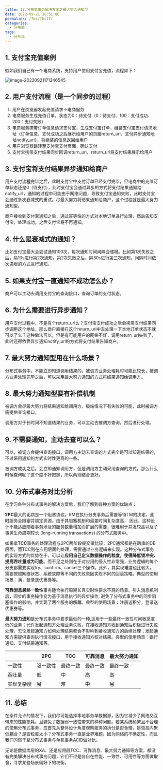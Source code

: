 ```yaml
---
title: 17.分布式事务解决方案之最大努力通知型
date: 2022-09-21 16:51:00
permalink: /fbs/fbs17/
categories: 
  - 分布式
tags: 
  - 分布式
---
```


## 1. 支付宝充值案例

假如我们自己有一个电商系统，支持用户使用支付宝充值，流程如下：

![image-20220921171246545](https://www.lovebetterworld.com:8443/uploads/2022/09/21/632ad95d66a64.png)

## 2. 用户支付流程（是一个同步的过程）

1. 用户在浏览器发起充值请求->电商服务
2. 电商服务生成充值订单，状态为0：待支付（0：待支付、100：支付成功、200：支付失败）
3. 电商服务携带订单信息请求支付宝，生成支付宝订单，组装支付宝支付请求地址（订单信息、支付成功之后展示给用户的页面return_url、支付异步通知地址notify_url），将组装的信息返回给用户
4. 用户浏览器跳转至支付宝支付页面，确认支付
5. 支付宝携带支付结果同步回调return_url，return_url将支付结果展示给用户

## 3. 支付宝将支付结果异步通知给商户

用户支付流程完毕之后，此时支付宝中支付订单已经支付完毕，但电商中的充值订单状态还是0（待支付），此时支付宝会通过异步的方式将支付结果通知给notify_url，通知的过程中可能由于网络问题，导致支付宝通知失败，此时支付宝会通过多次衰减式的重试，尽最大努力将结果通知给商户，这个过程就是最大努力通知型。

商户接收到支付宝通知之后，通过幂等性的方式对本地订单进行处理，然后告知支付宝，处理成功，之后支付宝将不再通知。

## 4. 什么是衰减式的通知？

比如支付宝最大会尝试通知100次，每次通知时间间隔会递增。比如第1次失败之后，隔10s进行第2次通知，第2次失败之后，隔30s进行第三次通知，间隔时间依次递增的方式进行通知。

## 5. 如果支付宝一直通知不成功怎么办？

商户可以主动去调用支付宝的查询接口，查询订单的支付状态。

## 6. 为什么需要进行异步通知？

用户支付过程中，不是有个return_url么？支付宝支付成功之后会携带支付结果同步调用这个地址，那么商户直接在这个return_url中去处理一下本地订单状态不就可以了么？这种做法可以，但是有可能用户的网络不好，调用return_url失败了，此时还得依靠异步通知notify_url的方式将支付结果告知商户。

## 7. 最大努力通知型用在什么场景？

分布式事务中，不能立即知道调用结果的，被调方业务处理耗时可能比较长，被调方业务处理完毕之后，可以采用最大努力通知的方式将结果通知给调用方。

## 8. 最大努力通知型要有补偿机制

被调方会尽最大努力将结果通知给调用方，极端情况下有失败的可能，此时被调方需提供查询接口。

调用方对于长时间不知道结果的业务，可以主动去被调方查询，然后进行处理。

## 9. 不需要通知，主动去查可以么？

可以，被调方会提供查询接口，调用方主动去查询的方式完全是可以知道结果的，不过采用通知的方式实时性更高的一些。

被调方成功之后，会立即通知调用方，但是调用方主动采用查询的方式，那么什么时候查询呢？这个度不好把握，所以两则结合更好。

## 10. 分布式事务对比分析

在学习各种分布式事务的解决方案后，我们了解到各种方案的优缺点：

**2PC**最大的诟病是一个阻塞协议。RM在执行分支事务后需要等待TM的决定，此时服务会阻塞并锁定资源。由于其阻塞机制和最差时间复杂度高， 因此，这种设计不能适应随着事务涉及的服务数量增加而扩展的需要，很难用于并发较高以及子事务生命周期较长 (long-running transactions) 的分布式服务中。

如果拿**TCC**事务的处理流程与2PC两阶段提交做比较，2PC通常都是在跨库的DB层面，而TCC则在应用层面的处理，需要通过业务逻辑来实现。这种分布式事务的实现方式的优势在于，可以让**应用自己定义数据操作的粒度，使得降低锁冲突、提高吞吐量成为可能**。而不足之处则在于对应用的侵入性非常强，业务逻辑的每个分支都需要实现try、confirm、cancel三个操作。此外，其实现难度也比较大，需要按照网络状态、系统故障等不同的失败原因实现不同的回滚策略。典型的使用场景：满，登录送优惠券等。

**可靠消息最终一致性**事务适合执行周期长且实时性要求不高的场景。引入消息机制后，同步的事务操作变为基于消息执行的异步操作, 避免了分布式事务中的同步阻塞操作的影响，并实现了两个服务的解耦。典型的使用场景：注册送积分，登录送优惠券等。

**最大努力通知**是分布式事务中要求最低的一种,适用于一些最终一致性时间敏感度低的业务；允许发起通知方处理业务失败，在接收通知方收到通知后积极进行失败处理，无论发起通知方如何处理结果都会不影响到接收通知方的后续处理；发起通知方需提供查询执行情况接口，用于接收通知方校对结果。典型的使用场景：银行通知、支付结果通知等。

|            | 2PC      | TCC      | 可靠消息 | 最大努力通知 |
| ---------- | -------- | -------- | -------- | ------------ |
| 一致性     | 强一致性 | 最终一致 | 最终一致 | 最终一致     |
| 吞吐量     | 低       | 中       | 高       | 高           |
| 实现复杂度 | 易       | 难       | 中       | 易           |

## 11. 总结

在条件允许的情况下，我们尽可能选择本地事务单数据源，因为它减少了网络交互带来的性能损耗，且避免了数据弱一致性带来的种种问题。若某系统频繁且不合理的使用分布式事务，应首先从整体设计角度观察服务的拆分是否合理，是否高内聚低耦合？是否粒度太小？分布式事务一直是业界难题，因为网络的不确定性，而且我们习惯于拿分布式事务与单机事务ACID做对比。

无论是数据库层的XA、还是应用层TCC、可靠消息、最大努力通知等方案，都没有完美解决分布式事务问题，它们不过是各自在性能、一致性、可用性等方面做取舍，寻求某些场景偏好下的权衡。